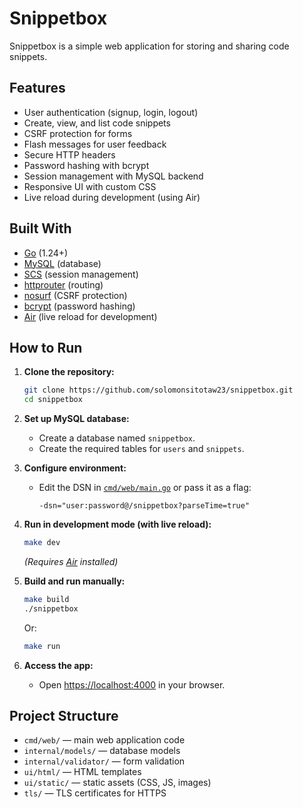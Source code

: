 # Snippetbox

Snippetbox is a simple web application for storing and sharing code snippets.

## Features

- User authentication (signup, login, logout)
- Create, view, and list code snippets
- CSRF protection for forms
- Flash messages for user feedback
- Secure HTTP headers
- Password hashing with bcrypt
- Session management with MySQL backend
- Responsive UI with custom CSS
- Live reload during development (using Air)

## Built With

- [Go](https://golang.org/) (1.24+)
- [MySQL](https://www.mysql.com/) (database)
- [SCS](https://github.com/alexedwards/scs) (session management)
- [httprouter](https://github.com/julienschmidt/httprouter) (routing)
- [nosurf](https://github.com/justinas/nosurf) (CSRF protection)
- [bcrypt](https://pkg.go.dev/golang.org/x/crypto/bcrypt) (password hashing)
- [Air](https://github.com/cosmtrek/air) (live reload for development)

## How to Run

1. **Clone the repository:**

   ```sh
   git clone https://github.com/solomonsitotaw23/snippetbox.git
   cd snippetbox
   ```

2. **Set up MySQL database:**

   - Create a database named `snippetbox`.
   - Create the required tables for `users` and `snippets`.

3. **Configure environment:**

   - Edit the DSN in [`cmd/web/main.go`](cmd/web/main.go) or pass it as a flag:
     ```
     -dsn="user:password@/snippetbox?parseTime=true"
     ```

4. **Run in development mode (with live reload):**

   ```sh
   make dev
   ```

   _(Requires [Air](https://github.com/cosmtrek/air) installed)_

5. **Build and run manually:**

   ```sh
   make build
   ./snippetbox
   ```

   Or:

   ```sh
   make run
   ```

6. **Access the app:**
   - Open [https://localhost:4000](https://localhost:4000) in your browser.

## Project Structure

- `cmd/web/` — main web application code
- `internal/models/` — database models
- `internal/validator/` — form validation
- `ui/html/` — HTML templates
- `ui/static/` — static assets (CSS, JS, images)
- `tls/` — TLS certificates for HTTPS

##
